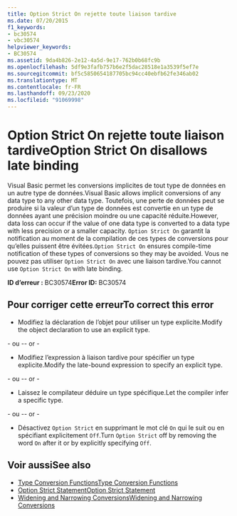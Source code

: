 ```yaml
---
title: Option Strict On rejette toute liaison tardive
ms.date: 07/20/2015
f1_keywords:
- bc30574
- vbc30574
helpviewer_keywords:
- BC30574
ms.assetid: 9da4b826-2e12-4a5d-9e17-762b0b68fc9b
ms.openlocfilehash: 5df9e3fafb757b6e2f5dac28518e1a3539f5ef7e
ms.sourcegitcommit: bf5c5850654187705bc94cc40ebfb62fe346ab02
ms.translationtype: MT
ms.contentlocale: fr-FR
ms.lasthandoff: 09/23/2020
ms.locfileid: "91069998"
---
```

# <a name="option-strict-on-disallows-late-binding"></a><span data-ttu-id="f94d6-102">Option Strict On rejette toute liaison tardive</span><span class="sxs-lookup"><span data-stu-id="f94d6-102">Option Strict On disallows late binding</span></span>

<span data-ttu-id="f94d6-103">Visual Basic permet les conversions implicites de tout type de données en un autre type de données.</span><span class="sxs-lookup"><span data-stu-id="f94d6-103">Visual Basic allows implicit conversions of any data type to any other data type.</span></span> <span data-ttu-id="f94d6-104">Toutefois, une perte de données peut se produire si la valeur d’un type de données est convertie en un type de données ayant une précision moindre ou une capacité réduite.</span><span class="sxs-lookup"><span data-stu-id="f94d6-104">However, data loss can occur if the value of one data type is converted to a data type with less precision or a smaller capacity.</span></span> <span data-ttu-id="f94d6-105">`Option Strict On` garantit la notification au moment de la compilation de ces types de conversions pour qu’elles puissent être évitées.</span><span class="sxs-lookup"><span data-stu-id="f94d6-105">`Option Strict On` ensures compile-time notification of these types of conversions so they may be avoided.</span></span> <span data-ttu-id="f94d6-106">Vous ne pouvez pas utiliser `Option Strict On` avec une liaison tardive.</span><span class="sxs-lookup"><span data-stu-id="f94d6-106">You cannot use `Option Strict On` with late binding.</span></span>  

 <span data-ttu-id="f94d6-107">**ID d’erreur :** BC30574</span><span class="sxs-lookup"><span data-stu-id="f94d6-107">**Error ID:** BC30574</span></span>  
  
## <a name="to-correct-this-error"></a><span data-ttu-id="f94d6-108">Pour corriger cette erreur</span><span class="sxs-lookup"><span data-stu-id="f94d6-108">To correct this error</span></span>  
  
- <span data-ttu-id="f94d6-109">Modifiez la déclaration de l’objet pour utiliser un type explicite.</span><span class="sxs-lookup"><span data-stu-id="f94d6-109">Modify the object declaration to use an explicit type.</span></span>  
  
 <span data-ttu-id="f94d6-110">\- ou -</span><span class="sxs-lookup"><span data-stu-id="f94d6-110">\- or -</span></span>  
  
- <span data-ttu-id="f94d6-111">Modifiez l’expression à liaison tardive pour spécifier un type explicite.</span><span class="sxs-lookup"><span data-stu-id="f94d6-111">Modify the late-bound expression to specify an explicit type.</span></span>  
  
 <span data-ttu-id="f94d6-112">\- ou -</span><span class="sxs-lookup"><span data-stu-id="f94d6-112">\- or -</span></span>  
  
- <span data-ttu-id="f94d6-113">Laissez le compilateur déduire un type spécifique.</span><span class="sxs-lookup"><span data-stu-id="f94d6-113">Let the compiler infer a specific type.</span></span>  
  
 <span data-ttu-id="f94d6-114">\- ou -</span><span class="sxs-lookup"><span data-stu-id="f94d6-114">\- or -</span></span>  
  
- <span data-ttu-id="f94d6-115">Désactivez `Option Strict` en supprimant le mot clé `On` qui le suit ou en spécifiant explicitement `Off`.</span><span class="sxs-lookup"><span data-stu-id="f94d6-115">Turn `Option Strict` off by removing the word `On` after it or by explicitly specifying `Off`.</span></span>  
  
## <a name="see-also"></a><span data-ttu-id="f94d6-116">Voir aussi</span><span class="sxs-lookup"><span data-stu-id="f94d6-116">See also</span></span>

- [<span data-ttu-id="f94d6-117">Type Conversion Functions</span><span class="sxs-lookup"><span data-stu-id="f94d6-117">Type Conversion Functions</span></span>](../language-reference/functions/type-conversion-functions.md)
- [<span data-ttu-id="f94d6-118">Option Strict Statement</span><span class="sxs-lookup"><span data-stu-id="f94d6-118">Option Strict Statement</span></span>](../language-reference/statements/option-strict-statement.md)
- [<span data-ttu-id="f94d6-119">Widening and Narrowing Conversions</span><span class="sxs-lookup"><span data-stu-id="f94d6-119">Widening and Narrowing Conversions</span></span>](../programming-guide/language-features/data-types/widening-and-narrowing-conversions.md)
